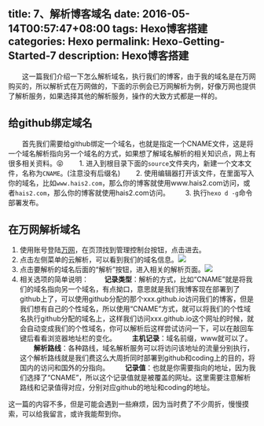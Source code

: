 title: 7、解析博客域名
date: 2016-05-14T00:57:47+08:00
tags: Hexo博客搭建
categories: Hexo
permalink: Hexo-Getting-Started-7
description: Hexo博客搭建
---
　　这一篇我们介绍一下怎么解析域名，执行我们的博客，由于我的域名是在万网购买的，所以解析式在万网做的，下面的示例会已万网解析为例，好像万网也提供了解析服务，如果选择其他的解析服务，操作的大致方式都是一样的。

## 给github绑定域名
　　首先我们需要给github绑定一个域名，也就是指定一个CNAME文件，这是将一个域名解析指向另一个域名的方式，如果想了解域名解析的相关知识点，网上有很多相关资料。😝
　　1. 进入到根目录下面的`source`文件夹内，新建一个文本文件，名称为`CNAME`。(注意没有后缀名)
　　2. 使用编辑器打开该文件，在里面写入你的域名，比如`www.hais2.com`，那么你的博客就使用www.hais2.com访问，或者`hais2.com`，那么你的博客就使用hais2.com访问。
　　3. 执行`hexo d -g`命令部署发布。
<!--more-->
## 在万网解析域名
   1. 使用账号登陆[万网](https://wanwang.aliyun.com/)，在页顶找到管理控制台按钮，点击进去。
   2. 点击左侧菜单的云解析，可以看到我们的域名信息。![](http://ww2.sinaimg.cn/mw690/c55a7aeegw1f3u9fklomdj20r901n3yc.jpg)
   3. 点击要解析的域名后面的“解析”按钮，进入相关的解析页面。![](http://ww3.sinaimg.cn/mw690/c55a7aeegw1f3u9iac1h0j20uu0cljs6.jpg)
   4. 相关选项的简单说明：
   　　**记录类型**：解析的方式，比如“CNAME”就是将我们的域名指向另一个域名，有点拗口，意思就是我们我博客现在部署到了github上了，可以使用github分配的那个xxx.github.io访问我们的博客，但是我们想有自己的个性域名，所以使用“CNAME”方式，就可以将我们的个性域名执行github分配的域名上，这样我们访问xxx.github.io这个网址的时候，就会自动变成我们的个性域名，你可以解析后这样尝试访问一下，可以在敲回车键后看看浏览器地址栏的变化。
   　　**主机记录**：域名前缀，www就可以了。
   　　**解析路线**：各种路线，域名解析服务可以将访问该地址的流量分别执行，这个解析路线就是我们费这么大周折同时部署到github和coding上的目的，将国内的访问和国外的分指向。
   　　**记录值**：也就是你需要指向的地址，因为我们选择了“CNAME”，所以这个记录值就是被覆盖的网址。这里需要注意解析路线和记录值得对应，分别对应github的地址和coding的地址。
   　　

这一篇的内容不多，但是可能会遇到一些麻烦，因为当时费了不少周折，慢慢摸索，可以给我留言，或许我能帮到你。